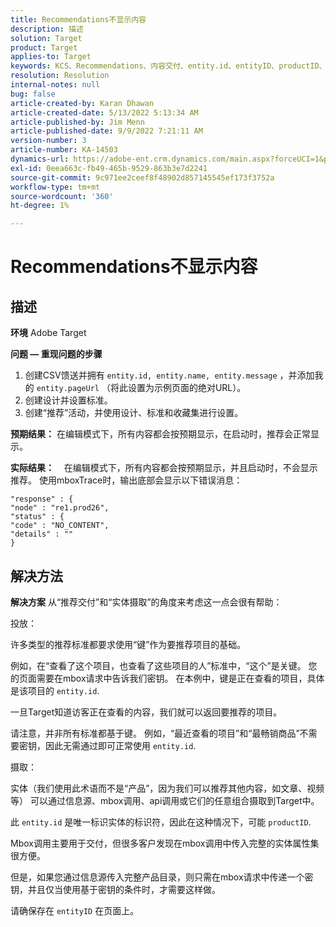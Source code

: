 ```yaml
---
title: Recommendations不显示内容
description: 描述
solution: Target
product: Target
applies-to: Target
keywords: KCS、Recommendations、内容交付、entity.id、entityID、productID、键、标识符
resolution: Resolution
internal-notes: null
bug: false
article-created-by: Karan Dhawan
article-created-date: 5/13/2022 5:13:34 AM
article-published-by: Jim Menn
article-published-date: 9/9/2022 7:21:11 AM
version-number: 3
article-number: KA-14503
dynamics-url: https://adobe-ent.crm.dynamics.com/main.aspx?forceUCI=1&pagetype=entityrecord&etn=knowledgearticle&id=45c52a6f-7bd2-ec11-a7b5-00224809c101
exl-id: 0eea663c-fb49-465b-9529-863b3e7d2241
source-git-commit: 9c971ee2ceef8f48902d857145545ef173f3752a
workflow-type: tm+mt
source-wordcount: '360'
ht-degree: 1%

---
```


# Recommendations不显示内容

## 描述


<b>环境</b>
Adobe Target

<b>问题 — 重现问题的步骤</b>

1. 创建CSV馈送并拥有 `entity.id, entity.name, entity.message` ，并添加我的 `entity.pageUrl` （将此设置为示例页面的绝对URL）。
2. 创建设计并设置标准。
3. 创建“推荐”活动，并使用设计、标准和收藏集进行设置。


<b>预期结果：</b>
在编辑模式下，所有内容都会按预期显示，在启动时，推荐会正常显示。

<b>实际结果：</b>
&#x200B;&#x200B; &#x200B; &#x200B; &#x200B; &#x200B;&#x200B;在编辑模式下，所有内容都会按预期显示，并且启动时，不会显示推荐。
使用mboxTrace时，输出底部会显示以下错误消息：

```
"response" : {
"node" : "re1.prod26",
"status" : {
"code" : "NO_CONTENT",
"details" : ""
}
```

## 解决方法


<b>解决方案</b>
从“推荐交付”和“实体摄取”的角度来考虑这一点会很有帮助：



投放：

许多类型的推荐标准都要求使用“键”作为要推荐项目的基础。

例如，在“查看了这个项目，也查看了这些项目的人”标准中，“这个”是关键。 您的页面需要在mbox请求中告诉我们密钥。 在本例中，键是正在查看的项目，具体是该项目的 `entity.id`.

一旦Target知道访客正在查看的内容，我们就可以返回要推荐的项目。

请注意，并非所有标准都基于键。 例如，“最近查看的项目”和“最畅销商品”不需要密钥，因此无需通过即可正常使用 `entity.id`.



摄取：

实体（我们使用此术语而不是“产品”，因为我们可以推荐其他内容，如文章、视频等） 可以通过信息源、mbox调用、api调用或它们的任意组合摄取到Target中。

此 `entity.id` 是唯一标识实体的标识符，因此在这种情况下，可能 `productID`.

Mbox调用主要用于交付，但很多客户发现在mbox调用中传入完整的实体属性集很方便。

但是，如果您通过信息源传入完整产品目录，则只需在mbox请求中传递一个密钥，并且仅当使用基于密钥的条件时，才需要这样做。



请确保存在 `entityID` 在页面上。
